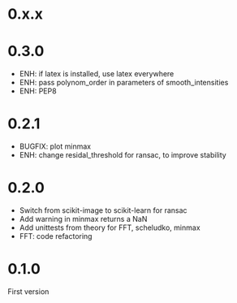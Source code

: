 
# 0.x.x


# 0.3.0

* ENH: if latex is installed, use latex everywhere
* ENH: pass polynom_order in parameters of smooth_intensities
* ENH: PEP8

# 0.2.1

* BUGFIX: plot minmax
* ENH: change residal_threshold for ransac, to improve stability


# 0.2.0

* Switch from scikit-image to scikit-learn for ransac
* Add warning in minmax returns a NaN
* Add unittests from theory for FFT, scheludko, minmax
* FFT: code refactoring


# 0.1.0

First version
